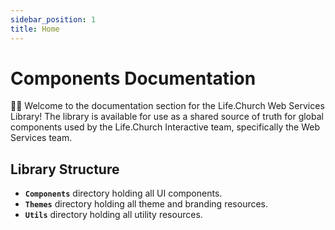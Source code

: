 ```yaml
---
sidebar_position: 1
title: Home
---
```


# Components Documentation

👋🏻 Welcome to the documentation section for the Life.Church Web Services Library! The library is available for use as a shared source of truth for global components used by the Life.Church Interactive team, specifically the Web Services team.

## Library Structure

- **`Components`** directory holding all UI components.
- **`Themes`** directory holding all theme and branding resources.
- **`Utils`** directory holding all utility resources.
